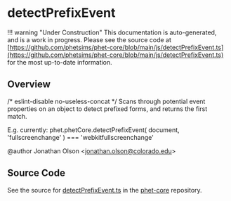 # detectPrefixEvent

!!! warning "Under Construction"
    This documentation is auto-generated, and is a work in progress. Please see the source code at
    [https://github.com/phetsims/phet-core/blob/main/js/detectPrefixEvent.ts](https://github.com/phetsims/phet-core/blob/main/js/detectPrefixEvent.ts) for the most up-to-date information.

## Overview

/* eslint-disable no-useless-concat */
Scans through potential event properties on an object to detect prefixed forms, and returns the first match.

E.g. currently:
phet.phetCore.detectPrefixEvent( document, 'fullscreenchange' ) === 'webkitfullscreenchange'

@author Jonathan Olson &lt;jonathan.olson@colorado.edu&gt;



## Source Code

See the source for [detectPrefixEvent.ts](https://github.com/phetsims/phet-core/blob/main/js/detectPrefixEvent.ts) in the [phet-core](https://github.com/phetsims/phet-core) repository.
